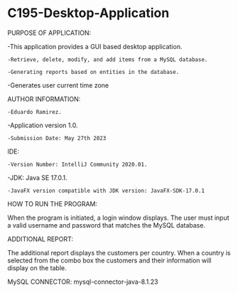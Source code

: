 # C195-Desktop-Application
PURPOSE OF APPLICATION:

   -This application provides a GUI based desktop application.
   
    -Retrieve, delete, modify, and add items from a MySQL database.
    
    -Generating reports based on entities in the database. 
    
   -Generates user current time zone
   
 AUTHOR INFORMATION:
 
    -Eduardo Ramirez. 
    
   -Application version 1.0.
   
    -Submission Date: May 27th 2023
    
IDE:

    -Version Number: IntelliJ Community 2020.01. 
    
   -JDK: Java SE 17.0.1.
   
    -JavaFX version compatible with JDK version: JavaFX-SDK-17.0.1
    
HOW TO RUN THE PROGRAM: 

   When the program is initiated, a login window displays. The user must input a valid username and password that matches the MySQL database.
   
ADDITIONAL REPORT:  

 The additional report displays the customers per country. When a country is selected from the combo box the customers and their information will display on   the table.
 
MySQL CONNECTOR:  mysql-connector-java-8.1.23
